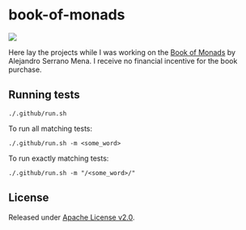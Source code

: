 # book-of-monads

[![](https://github.com/asarkar/book-of-monads/workflows/CI/badge.svg)](https://github.com/asarkar/book-of-monads/actions)

Here lay the projects while I was working on the [Book of Monads](https://leanpub.com/book-of-monads) by Alejandro Serrano Mena. I receive no financial incentive for the book purchase.

## Running tests

```
./.github/run.sh
```

To run all matching tests:
```
./.github/run.sh -m <some_word>
```

To run exactly matching tests:
```
./.github/run.sh -m "/<some_word>/"
```

## License

Released under [Apache License v2.0](LICENSE).

